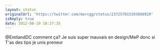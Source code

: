 ```yaml
---
layout: status
originalUrl: 'https://twitter.com/marcgg/status/237257015393660929'
isReply: true
date: 2012-08-19 18:37:35
---
```


@EmilandDC comment ça? Je suis super mauvais en design/MeP donc si T'as des tips je unis preneur
